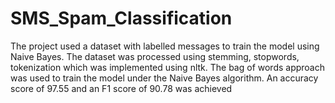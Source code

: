 # SMS_Spam_Classification
The project used a dataset with labelled messages to train the model using Naive Bayes. The dataset was processed using stemming, stopwords, tokenization which was implemented using nltk.  The bag of words approach was used to train the model under the Naive Bayes algorithm. An accuracy score of 97.55 and an F1 score of 90.78 was achieved
